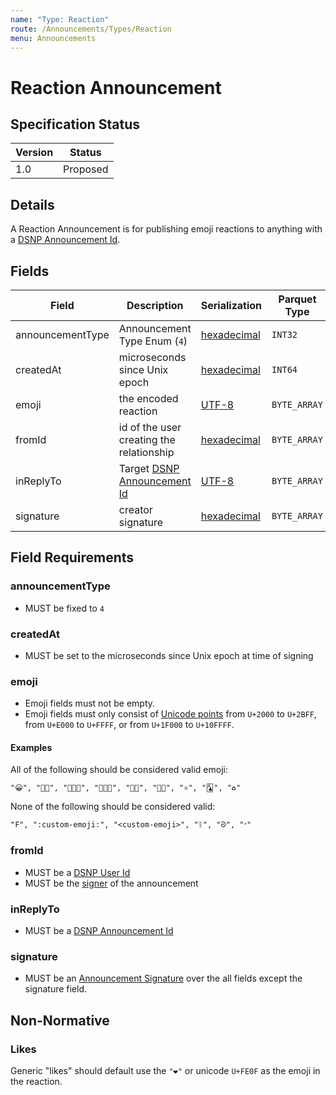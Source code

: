 ```yaml
---
name: "Type: Reaction"
route: /Announcements/Types/Reaction
menu: Announcements
---
```


# Reaction Announcement

## Specification Status

| Version | Status   |
| ------  | -------- |
| 1.0     | Proposed |

## Details

A Reaction Announcement is for publishing emoji reactions to anything with a [DSNP Announcement Id](/Identifiers#dsnp-announcement-id).

## Fields

| Field | Description | Serialization | Parquet Type | Bloom Filter |
| ----- | ----------- | ------------- | ------------ | ------------ |
| announcementType | Announcement Type Enum (`4`) | [hexadecimal](/Announcements/Overview#hexadecimal) | `INT32` | no |
| createdAt | microseconds since Unix epoch | [hexadecimal](/Announcements/Overview#hexadecimal) | `INT64` | no
| emoji | the encoded reaction | [UTF-8](https://datatracker.ietf.org/doc/html/rfc3629) | `BYTE_ARRAY` | YES
| fromId | id of the user creating the relationship | [hexadecimal](/Announcements/Overview#hexadecimal) | `BYTE_ARRAY` | YES
| inReplyTo | Target [DSNP Announcement Id](/Identifiers#dsnp-announcement-id) | [UTF-8](https://datatracker.ietf.org/doc/html/rfc3629) | `BYTE_ARRAY` | YES
| signature | creator signature | [hexadecimal](/Announcements/Overview#hexadecimal) | `BYTE_ARRAY` | no

## Field Requirements

### announcementType

- MUST be fixed to `4`

### createdAt

- MUST be set to the microseconds since Unix epoch at time of signing

### emoji

- Emoji fields must not be empty.
- Emoji fields must only consist of [Unicode points](https://unicode.org/standard/standard.html) from `U+2000` to `U+2BFF`, from `U+E000` to `U+FFFF`, or from `U+1F000` to `U+10FFFF`.

#### Examples

All of the following should be considered valid emoji:

```
"😀", "🤌🏼", "👩🏻‍🎤", "🧑🏿‍🏫", "🏳️‍🌈", "🏳️‍⚧️", "⚛︎", "🃑", "♻︎"
```

None of the following should be considered valid:

```
"F", ":custom-emoji:", "<custom-emoji>", "ᚱ", "ᘐ", "״"
```

### fromId

- MUST be a [DSNP User Id](/Identifiers#dsnp-user-id)
- MUST be the [signer](/Announcements/Signatures) of the announcement

### inReplyTo

- MUST be a [DSNP Announcement Id](/Identifiers#dsnp-announcement-id)

### signature

- MUST be an [Announcement Signature](/Announcements/Signatures) over the all fields except the signature field.

## Non-Normative

### Likes

Generic "likes" should default use the `"❤️"` or unicode `U+FE0F` as the emoji in the reaction.
